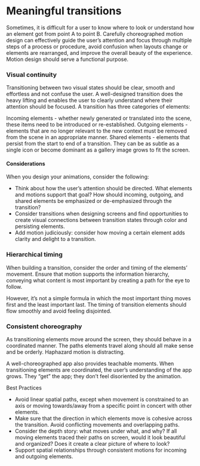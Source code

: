 Meaningful transitions
===

Sometimes, it is difficult for a user to know where to look or understand how an element got from point A to point B. Carefully choreographed motion design can effectively guide the user’s attention and focus through multiple steps of a process or procedure, avoid confusion when layouts change or elements are rearranged, and improve the overall beauty of the experience. Motion design should serve a functional purpose.

### Visual continuity

Transitioning between two visual states should be clear, smooth and effortless and not confuse the user. A well-designed transition does the heavy lifting and enables the user to clearly understand where their attention should be focused. A transition has three categories of elements:

Incoming elements - whether newly generated or translated into the scene, these items need to be introduced or re-established.
Outgoing elements - elements that are no longer relevant to the new context must be removed from the scene in an appropriate manner.
Shared elements - elements that persist from the start to end of a transition. They can be as subtle as a single icon or become dominant as a gallery image grows to fit the screen.

#### Considerations

When you design your animations, consider the following:

* Think about how the user’s attention should be directed. What elements and motions support that goal? How should incoming, outgoing, and shared elements be emphasized or de-emphasized through the transition?
* Consider transitions when designing screens and find opportunities to create visual connections between transition states through color and persisting elements.
* Add motion judiciously: consider how moving a certain element adds clarity and delight to a transition.


### Hierarchical timing

When building a transition, consider the order and timing of the elements’ movement. Ensure that motion supports the information hierarchy, conveying what content is most important by creating a path for the eye to follow.

However, it’s not a simple formula in which the most important thing moves first and the least important last. The timing of transition elements should flow smoothly and avoid feeling disjointed.


### Consistent choreography

As transitioning elements move around the screen, they should behave in a coordinated manner. The paths elements travel along should all make sense and be orderly. Haphazard motion is distracting.

A well-choreographed app also provides teachable moments. When transitioning elements are coordinated, the user’s understanding of the app grows. They “get” the app; they don’t feel disoriented by the animation.


Best Practices

* Avoid linear spatial paths, except when movement is constrained to an axis or moving towards/away from a specific point in concert with other elements.
* Make sure that the direction in which elements move is cohesive across the transition. Avoid conflicting movements and overlapping paths.
* Consider the depth story: what moves under what, and why?
If all moving elements traced their paths on screen, would it look beautiful and organized? Does it create a clear picture of where to look?
* Support spatial relationships through consistent motions for incoming and outgoing elements.